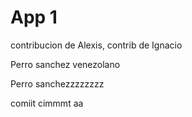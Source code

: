# App 1

contribucion de Alexis, contrib de Ignacio

Perro sanchez venezolano

Perro sanchezzzzzzzz


comiit cimmmt
aa

